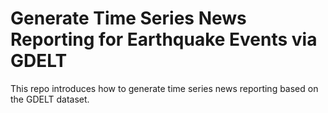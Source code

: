 # Generate Time Series News Reporting for Earthquake Events via GDELT
This repo introduces how to generate time series news reporting based on the GDELT dataset.

